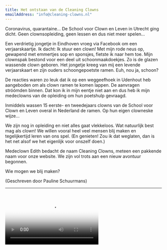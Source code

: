 ```yaml
---
title: Het ontstaan van de Cleaning Clowns
emailAddress: "info@cleaning-clowns.nl"
---
```


Coronavirus, quarantaine… De School voor Clown en Leven in Utrecht ging dicht. Geen clownsopleiding, geen lessen en dus niet meer spelen…

Een verdrietig jongetje in Eindhoven vroeg via Facebook om een verjaarskaartje. Ik dacht: Ik stuur een clown! Met mijn rode neus op, gewapend met emmertjes sop en sponsjes, fietste ik naar hem toe. Mijn clownspak bestond voor een deel uit schoonmaakdoekjes. Zo is de glazen wassende clown geboren. Het jongetje kreeg van mij een levende verjaarskaart en zijn ouders schoongepoetste ramen. Euh, nou ja, schoon?

De reacties waren zo leuk dat ik op een weggeefhoek in Udenhout heb aangeboden om als clown ramen te komen lappen. De aanvragen stróómden binnen. Dat kon ik in mijn eentje niet aan en dus heb ik mijn medeclowns van de opleiding om hun poetshulp gevraagd.

Inmiddels wassen 15 eerste- en tweedejaars clowns van de School voor Clown en Leven overal in Nederland de ramen. Op hun eigen clowneske wijze…

We zijn nog in opleiding en niet alles gaat vlekkeloos. Wat natuurlijk best mag als clown! We willen vooral heel veel mensen blij maken en tegelijkertijd leren van ons spel. (En genieten! Zou ik dat weglaten, dan is het net alsof we het eigenlijk voor onszelf doen.)

Medeclown Edith bedacht de naam Cleaning Clowns, meteen een pakkende naam voor onze website. We zijn vol trots aan een nieuw avontuur begonnen.

Wie mogen we blij maken?

<div class="text-center">(Geschreven door Pauline Schuurmans)</div>

<hr/>
<br/>

<div class="embed-responsive embed-responsive-16by9">
  <video class="embed-responsive-item" controls poster="/images/a-cleaning-clown-film.png">
    <source src="/videos/a-cleaning-clown-film.mp4" type="video/mp4"></source>
  </video>
</div>
